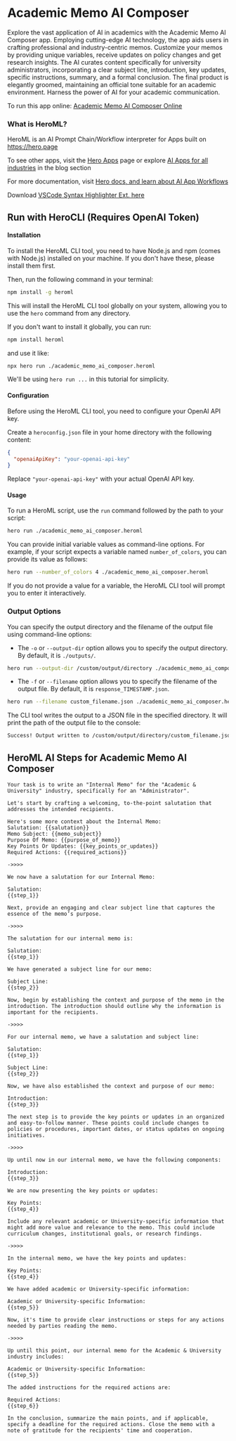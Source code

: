 # Academic Memo AI Composer

Explore the vast application of AI in academics with the Academic Memo AI Composer app. Employing cutting-edge AI technology, the app aids users in crafting professional and industry-centric memos. Customize your memos by providing unique variables, receive updates on policy changes and get research insights. The AI curates content specifically for university administrators, incorporating a clear subject line, introduction, key updates, specific instructions, summary, and a formal conclusion. The final product is elegantly groomed, maintaining an official tone suitable for an academic environment. Harness the power of AI for your academic communication.

To run this app online: [Academic Memo AI Composer Online](https://hero.page/app/academic-memo-ai-composer-ai-powered-academic-memo-creation/FNZXo1jTBILdHQ1lsMYH)

### What is HeroML?
HeroML is an AI Prompt Chain/Workflow interpreter for Apps built on https://hero.page 

To see other apps, visit the [Hero Apps](https://hero.page/apps) page or explore [AI Apps for all industries](https://hero.page/blog) in the blog section

For more documentation, visit [Hero docs, and learn about AI App Workflows](https://hero.page/tutorials/introduction-to-heroml)

Download [VSCode Syntax Highlighter Ext. here](https://marketplace.visualstudio.com/items?itemName=hero-page.heroml)

## Run with HeroCLI (Requires OpenAI Token)

#### Installation

To install the HeroML CLI tool, you need to have Node.js and npm (comes with Node.js) installed on your machine. If you don't have these, please install them first. 

Then, run the following command in your terminal:

```bash
npm install -g heroml
```

This will install the HeroML CLI tool globally on your system, allowing you to use the `hero` command from any directory.

If you don't want to install it globally, you can run:

```bash
npm install heroml
```

and use it like:

```bash
npx hero run ./academic_memo_ai_composer.heroml
```

We'll be using `hero run ...` in this tutorial for simplicity.

#### Configuration

Before using the HeroML CLI tool, you need to configure your OpenAI API key. 

Create a `heroconfig.json` file in your home directory with the following content:

```json
{
  "openaiApiKey": "your-openai-api-key"
}
```

Replace `"your-openai-api-key"` with your actual OpenAI API key.

#### Usage

To run a HeroML script, use the `run` command followed by the path to your script:

```bash
hero run ./academic_memo_ai_composer.heroml
```

You can provide initial variable values as command-line options. For example, if your script expects a variable named `number_of_colors`, you can provide its value as follows:

```bash
hero run --number_of_colors 4 ./academic_memo_ai_composer.heroml
```

If you do not provide a value for a variable, the HeroML CLI tool will prompt you to enter it interactively.

### Output Options

You can specify the output directory and the filename of the output file using command-line options:

- The `-o` or `--output-dir` option allows you to specify the output directory. By default, it is `./outputs/`.

```bash
hero run --output-dir /custom/output/directory ./academic_memo_ai_composer.heroml
```

- The `-f` or `--filename` option allows you to specify the filename of the output file. By default, it is `response_TIMESTAMP.json`.

```bash
hero run --filename custom_filename.json ./academic_memo_ai_composer.heroml
```

The CLI tool writes the output to a JSON file in the specified directory. It will print the path of the output file to the console:

```bash
Success! Output written to /custom/output/directory/custom_filename.json
```


## HeroML AI Steps for Academic Memo AI Composer
```
Your task is to write an "Internal Memo" for the "Academic & University" industry, specifically for an "Administrator". 

Let's start by crafting a welcoming, to-the-point salutation that addresses the intended recipients.

Here's some more context about the Internal Memo:
Salutation: {{salutation}}
Memo Subject: {{memo_subject}}
Purpose Of Memo: {{purpose_of_memo}}
Key Points Or Updates: {{key_points_or_updates}}
Required Actions: {{required_actions}}

->>>>

We now have a salutation for our Internal Memo:

Salutation:
{{step_1}}

Next, provide an engaging and clear subject line that captures the essence of the memo’s purpose.

->>>>

The salutation for our internal memo is:

Salutation:
{{step_1}}

We have generated a subject line for our memo:

Subject Line:
{{step_2}}

Now, begin by establishing the context and purpose of the memo in the introduction. The introduction should outline why the information is important for the recipients.

->>>>

For our internal memo, we have a salutation and subject line:

Salutation:
{{step_1}}

Subject Line:
{{step_2}}

Now, we have also established the context and purpose of our memo:

Introduction:
{{step_3}}

The next step is to provide the key points or updates in an organized and easy-to-follow manner. These points could include changes to policies or procedures, important dates, or status updates on ongoing initiatives.

->>>>

Up until now in our internal memo, we have the following components:

Introduction:
{{step_3}}

We are now presenting the key points or updates:

Key Points:
{{step_4}}

Include any relevant academic or University-specific information that might add more value and relevance to the memo. This could include curriculum changes, institutional goals, or research findings.

->>>>

In the internal memo, we have the key points and updates:

Key Points:
{{step_4}}

We have added academic or University-specific information:

Academic or University-specific Information:
{{step_5}}

Now, it's time to provide clear instructions or steps for any actions needed by parties reading the memo.

->>>>

Up until this point, our internal memo for the Academic & University industry includes:

Academic or University-specific Information:
{{step_5}}

The added instructions for the required actions are:

Required Actions:
{{step_6}}

In the conclusion, summarize the main points, and if applicable, specify a deadline for the required actions. Close the memo with a note of gratitude for the recipients' time and cooperation.


```

